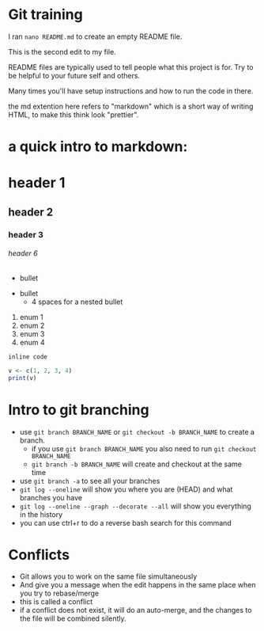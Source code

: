 # Git training

I ran `nano README.md` to create an empty README file.

This is the second edit to my file.

README files are typically used to tell people what this
project is for.
Try to be helpful to your future self and others.

Many times you'll have setup instructions and how to run
the code in there.

the md extention here refers to "markdown" which is a
short way of writing HTML, to make this think look
"prettier".

# a quick intro to markdown:

# header 1
## header 2
### header 3
###### header 6

- bullet
* bullet
    - 4 spaces for a nested bullet

1. enum 1
2. enum 2
1. enum 3
1. enum 4

`inline code`

```r
v <- c(1, 2, 3, 4)
print(v)
```


# Intro to git branching

- use `git branch BRANCH_NAME` or `git checkout -b BRANCH_NAME` to create a branch.
    - if you use `git branch BRANCH_NAME` you also need to run `git checkout BRANCH_NAME`
    - `git branch -b BRANCH_NAME` will create and checkout at the same time
- use `git branch -a` to see all your branches
- `git log --oneline` will show you where you are (HEAD) and what branches you have
- `git log --oneline --graph --decorate --all` will show you everything in the history
- you can use ctrl+r to do a reverse bash search for this command

# Conflicts

- Git allows you to work on the same file simultaneously
- And give you a message when the edit happens in the same place when you try to rebase/merge
- this is called a conflict
- if a conflict does not exist, it will do an auto-merge, and the changes to the file will be combined silently.
